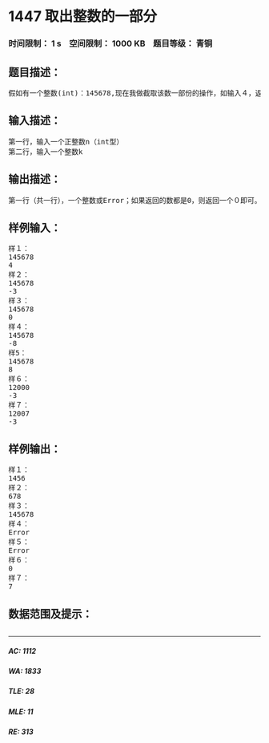 # 1447 取出整数的一部分   
### 时间限制： 1 s&nbsp;&nbsp;&nbsp;&nbsp;空间限制： 1000 KB&nbsp;&nbsp;&nbsp;&nbsp;题目等级： 青铜  
## 题目描述：  

<pre>
假如有一个整数(int)：145678,现在我做截取该数一部份的操作，如输入４，返回前４位即1456;如果输入-3,则返回后面３位即678；如果输入０，则直接返回该数即145678；如果输入的数的绝对值大于上述树的位数（如8或-8），则返回Error。现在请你编程实现。
</pre>
  
  
## 输入描述：  

<pre>
第一行，输入一个正整数n（int型）
第二行，输入一个整数k
</pre>
  
  
## 输出描述：  

<pre>
第一行（共一行），一个整数或Error；如果返回的数都是0，则返回一个０即可。如果是０开头的数字，如００７，只要输出７即可。
</pre>
  
  
## 样例输入：  

<pre>
样１：
145678
4
样２：
145678
-3
样３：
145678
0
样４：
145678
-8
样5：
145678
8
样６：
12000
-3 
样７：
12007
-3
</pre>
  
  
## 样例输出：  

<pre>
样１：
1456
样２：
678
样３：
145678
样４：
Error
样５：
Error
样６：
0
样７：
7
</pre>
  
  
## 数据范围及提示：  

<pre>
</pre>
  
  
***  

##### AC: 1112  
##### WA: 1833  
##### TLE: 28  
##### MLE: 11  
##### RE: 313  
